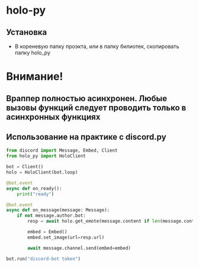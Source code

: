 # holo-py

## Установка

* В кореневую папку проэкта, или в папку билиотек, скопировать папку holo_py

# Внимание!
## Враппер полностью асинхронен. Любые вызовы функций следует проводить только в асинхронных функциях

## Использование на практике с discord.py
```py
from discord import Message, Embed, Client
from holo_py import HoloClient

bot = Client()
holo = HoloClient(bot.loop)

@bot.event
async def on_ready():
    print("ready")

@bot.event
async def on_message(message: Message):
    if not message.author.bot:
        resp = await holo.get_emote(message.content if len(message.content) >= 3 else "kiss")

        embed = Embed()
        embed.set_image(url=resp.url)

        await message.channel.send(embed=embed)

bot.run("discord-bot token")
```
